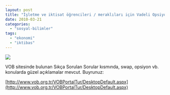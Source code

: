 ```yaml
---
layout: post
title: "İşletme ve iktisat öğrencileri / meraklıları için Vadeli Opsiyon Borsası ile ilgili kaynağından bilgiler"
date: 2010-03-21
categories: 
  - "sosyal-bilimler"
tags: 
  - "ekonomi"
  - "iktibas"
---
```


![](/images/BannerTurkish.jpg)

VOB sitesinde bulunan Sıkça Sorulan Sorular kısmında, swap, opsiyon vb. konularda güzel açıklamalar mevcut. Buyrunuz:

[http://www.vob.org.tr/VOBPortalTur/DesktopDefault.aspx](http://www.vob.org.tr/VOBPortalTur/DesktopDefault.aspx)
